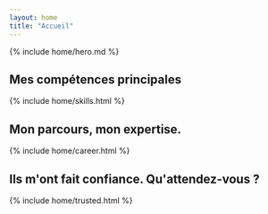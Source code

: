 ```yaml
---
layout: home
title: "Accueil"
---
```


<section class="section">
  <div class="container">
    {% include home/hero.md %}
  </div>
</section>

<section class="section">
  <div class="container">
    <h2 class="mb-3">Mes compétences principales</h2>
    {% include home/skills.html %}
  </div>
</section>

<section id="mon-parcours" class="section section-highlight">
  <div class="container">
    <h2>Mon parcours, mon <span class="text-primary">expertise</span>.</h2>
    {% include home/career.html %}
  </div>
</section>

<section id="confiance" class="section">
  <div class="container">
    <h2 class="mb-3">Ils m'ont fait <span class="text-primary">confiance</span>. Qu'attendez-vous ?</h2>
    {% include home/trusted.html %}
  </div>
</section>
